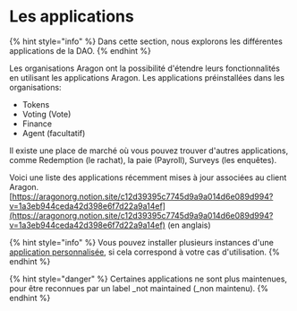 # Les applications

{% hint style="info" %}
Dans cette section, nous explorons les différentes applications de la DAO.
{% endhint %}

Les organisations Aragon ont la possibilité d'étendre leurs fonctionnalités en utilisant les applications Aragon. Les applications préinstallées dans les organisations:

* Tokens
* Voting (Vote)
* Finance
* Agent (facultatif)

&#x20;Il existe une place de marché où vous pouvez trouver d'autres applications, comme Redemption (le rachat), la paie (Payroll), Surveys (les enquêtes).

Voici une liste des applications récemment mises à jour associées au client Aragon.\
[https://aragonorg.notion.site/c12d39395c7745d9a9a014d6e089d994?v=1a3eb944ceda42d398e6f7d22a9a14ef](https://aragonorg.notion.site/c12d39395c7745d9a9a014d6e089d994?v=1a3eb944ceda42d398e6f7d22a9a14ef) (en anglais)

{% hint style="info" %}
Vous pouvez installer plusieurs instances d'une [application personnalisée](https://github.com/aragon/aragon-apps), si cela correspond à votre cas d'utilisation.
{% endhint %}

{% hint style="danger" %}
Certaines applications ne sont plus maintenues, pour être reconnues par un label _not maintained (_non maintenu).&#x20;
{% endhint %}
